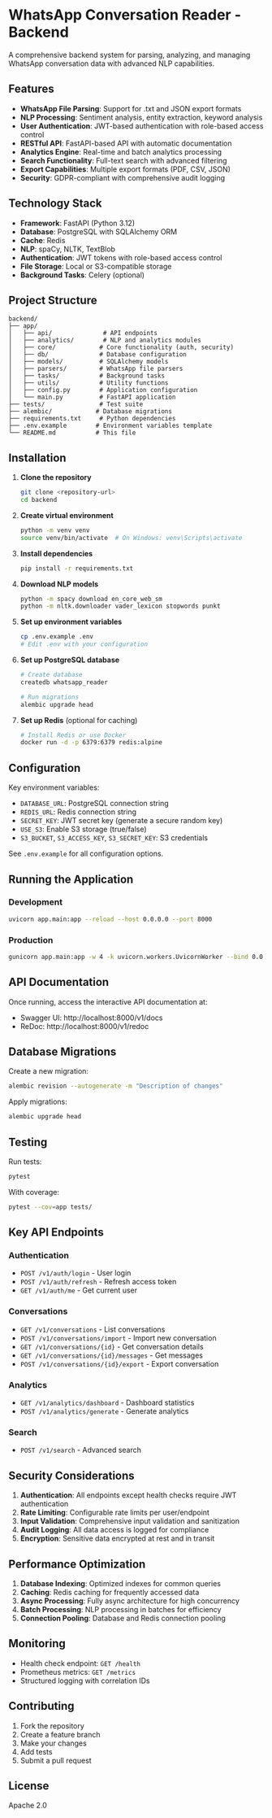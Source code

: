 # WhatsApp Conversation Reader - Backend

A comprehensive backend system for parsing, analyzing, and managing WhatsApp conversation data with advanced NLP capabilities.

## Features

- **WhatsApp File Parsing**: Support for .txt and JSON export formats
- **NLP Processing**: Sentiment analysis, entity extraction, keyword analysis
- **User Authentication**: JWT-based authentication with role-based access control
- **RESTful API**: FastAPI-based API with automatic documentation
- **Analytics Engine**: Real-time and batch analytics processing
- **Search Functionality**: Full-text search with advanced filtering
- **Export Capabilities**: Multiple export formats (PDF, CSV, JSON)
- **Security**: GDPR-compliant with comprehensive audit logging

## Technology Stack

- **Framework**: FastAPI (Python 3.12)
- **Database**: PostgreSQL with SQLAlchemy ORM
- **Cache**: Redis
- **NLP**: spaCy, NLTK, TextBlob
- **Authentication**: JWT tokens with role-based access control
- **File Storage**: Local or S3-compatible storage
- **Background Tasks**: Celery (optional)

## Project Structure

```
backend/
├── app/
│   ├── api/              # API endpoints
│   ├── analytics/        # NLP and analytics modules
│   ├── core/            # Core functionality (auth, security)
│   ├── db/              # Database configuration
│   ├── models/          # SQLAlchemy models
│   ├── parsers/         # WhatsApp file parsers
│   ├── tasks/           # Background tasks
│   ├── utils/           # Utility functions
│   ├── config.py        # Application configuration
│   └── main.py          # FastAPI application
├── tests/               # Test suite
├── alembic/            # Database migrations
├── requirements.txt     # Python dependencies
├── .env.example        # Environment variables template
└── README.md           # This file
```

## Installation

1. **Clone the repository**
   ```bash
   git clone <repository-url>
   cd backend
   ```

2. **Create virtual environment**
   ```bash
   python -m venv venv
   source venv/bin/activate  # On Windows: venv\Scripts\activate
   ```

3. **Install dependencies**
   ```bash
   pip install -r requirements.txt
   ```

4. **Download NLP models**
   ```bash
   python -m spacy download en_core_web_sm
   python -m nltk.downloader vader_lexicon stopwords punkt
   ```

5. **Set up environment variables**
   ```bash
   cp .env.example .env
   # Edit .env with your configuration
   ```

6. **Set up PostgreSQL database**
   ```bash
   # Create database
   createdb whatsapp_reader
   
   # Run migrations
   alembic upgrade head
   ```

7. **Set up Redis** (optional for caching)
   ```bash
   # Install Redis or use Docker
   docker run -d -p 6379:6379 redis:alpine
   ```

## Configuration

Key environment variables:

- `DATABASE_URL`: PostgreSQL connection string
- `REDIS_URL`: Redis connection string
- `SECRET_KEY`: JWT secret key (generate a secure random key)
- `USE_S3`: Enable S3 storage (true/false)
- `S3_BUCKET`, `S3_ACCESS_KEY`, `S3_SECRET_KEY`: S3 credentials

See `.env.example` for all configuration options.

## Running the Application

### Development
```bash
uvicorn app.main:app --reload --host 0.0.0.0 --port 8000
```

### Production
```bash
gunicorn app.main:app -w 4 -k uvicorn.workers.UvicornWorker --bind 0.0.0.0:8000
```

## API Documentation

Once running, access the interactive API documentation at:
- Swagger UI: http://localhost:8000/v1/docs
- ReDoc: http://localhost:8000/v1/redoc

## Database Migrations

Create a new migration:
```bash
alembic revision --autogenerate -m "Description of changes"
```

Apply migrations:
```bash
alembic upgrade head
```

## Testing

Run tests:
```bash
pytest
```

With coverage:
```bash
pytest --cov=app tests/
```

## Key API Endpoints

### Authentication
- `POST /v1/auth/login` - User login
- `POST /v1/auth/refresh` - Refresh access token
- `GET /v1/auth/me` - Get current user

### Conversations
- `GET /v1/conversations` - List conversations
- `POST /v1/conversations/import` - Import new conversation
- `GET /v1/conversations/{id}` - Get conversation details
- `GET /v1/conversations/{id}/messages` - Get messages
- `POST /v1/conversations/{id}/export` - Export conversation

### Analytics
- `GET /v1/analytics/dashboard` - Dashboard statistics
- `POST /v1/analytics/generate` - Generate analytics

### Search
- `POST /v1/search` - Advanced search

## Security Considerations

1. **Authentication**: All endpoints except health checks require JWT authentication
2. **Rate Limiting**: Configurable rate limits per user/endpoint
3. **Input Validation**: Comprehensive input validation and sanitization
4. **Audit Logging**: All data access is logged for compliance
5. **Encryption**: Sensitive data encrypted at rest and in transit

## Performance Optimization

1. **Database Indexing**: Optimized indexes for common queries
2. **Caching**: Redis caching for frequently accessed data
3. **Async Processing**: Fully async architecture for high concurrency
4. **Batch Processing**: NLP processing in batches for efficiency
5. **Connection Pooling**: Database and Redis connection pooling

## Monitoring

- Health check endpoint: `GET /health`
- Prometheus metrics: `GET /metrics`
- Structured logging with correlation IDs

## Contributing

1. Fork the repository
2. Create a feature branch
3. Make your changes
4. Add tests
5. Submit a pull request

## License

Apache 2.0